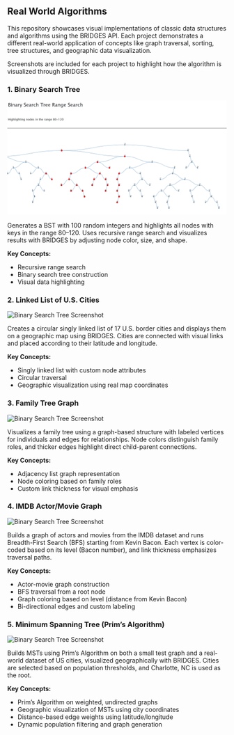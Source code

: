 ## Real World Algorithms

This repository showcases visual implementations of classic data structures and algorithms using the BRIDGES API. Each project demonstrates a different real-world application of concepts like graph traversal, sorting, tree structures, and geographic data visualization. 

Screenshots are included for each project to highlight how the algorithm is visualized through BRIDGES.

### 1. Binary Search Tree
![Binary Search Tree Screenshot](ScreenshotsOfVisuals/BinarySearchTree.png)

Generates a BST with 100 random integers and highlights all nodes with keys in the range 80–120. Uses recursive range search and visualizes results with BRIDGES by adjusting node color, size, and shape.

**Key Concepts:**
- Recursive range search
- Binary search tree construction
- Visual data highlighting

### 2. Linked List of U.S. Cities
![Binary Search Tree Screenshot](screenshots/bst.png)

Creates a circular singly linked list of 17 U.S. border cities and displays them on a geographic map using BRIDGES. Cities are connected with visual links and placed according to their latitude and longitude.

**Key Concepts:**
- Singly linked list with custom node attributes
- Circular traversal
- Geographic visualization using real map coordinates

### 3. Family Tree Graph
![Binary Search Tree Screenshot](screenshots/bst.png)

Visualizes a family tree using a graph-based structure with labeled vertices for individuals and edges for relationships. Node colors distinguish family roles, and thicker edges highlight direct child-parent connections.

**Key Concepts:**
- Adjacency list graph representation
- Node coloring based on family roles
- Custom link thickness for visual emphasis

### 4. IMDB Actor/Movie Graph
![Binary Search Tree Screenshot](screenshots/bst.png)

Builds a graph of actors and movies from the IMDB dataset and runs Breadth-First Search (BFS) starting from Kevin Bacon. Each vertex is color-coded based on its level (Bacon number), and link thickness emphasizes traversal paths.

**Key Concepts:**
- Actor-movie graph construction
- BFS traversal from a root node
- Graph coloring based on level (distance from Kevin Bacon)
- Bi-directional edges and custom labeling

### 5. Minimum Spanning Tree (Prim’s Algorithm)
![Binary Search Tree Screenshot](screenshots/bst.png)

Builds MSTs using Prim’s Algorithm on both a small test graph and a real-world dataset of US cities, visualized geographically with BRIDGES. Cities are selected based on population thresholds, and Charlotte, NC is used as the root.

**Key Concepts:**
- Prim’s Algorithm on weighted, undirected graphs
- Geographic visualization of MSTs using city coordinates
- Distance-based edge weights using latitude/longitude
- Dynamic population filtering and graph generation


